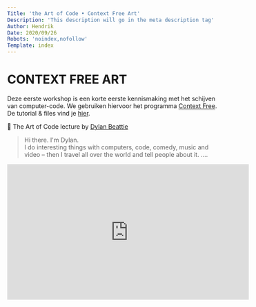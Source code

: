 ```yaml
---
Title: 'the Art of Code • Context Free Art'
Description: 'This description will go in the meta description tag'
Author: Hendrik
Date: 2020/09/26
Robots: 'noindex,nofollow'
Template: index
---
```


# CONTEXT FREE ART

Deze eerste workshop is een korte eerste kennismaking met het schijven van computer-code. We gebruiken hiervoor het programma [Context Free](https://www.contextfreeart.org/). De tutorial & files vind je [hier](https://github.com/theBlackBoxSociety/CodeCrashCourses/blob/master/CFA.md).





👀 The Art of Code lecture by [Dylan Beattie](https://dylanbeattie.net/)
> Hi there. I'm Dylan.    
I do interesting things with computers, code, comedy, music and video – then I travel all over the world and tell people about it. ....

<iframe width="560" height="315" src="https://www.youtube.com/embed/uQXXMycJwlM" frameborder="0" allow="accelerometer; autoplay; clipboard-write; encrypted-media; gyroscope; picture-in-picture" allowfullscreen></iframe>
